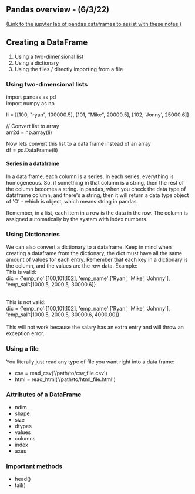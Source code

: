 ## Pandas overview - (6/3/22)
[(Link to the jupyter lab of pandas dataframes to assist with these notes )](https://github.com/CorpHackRyan/jupyter-experimention/blob/main/UsingPandas.ipynb)

## Creating a DataFrame
1. Using a two-dimensional list
2. Using a dictionary
3. Using the files / directly importing from a file

    
### Using two-dimensional lists
import pandas as pd<br>
import numpy as np

li = [[100, "ryan", 100000.5],
      [101, "Mike", 20000.5],
      [102, 'Jonny', 25000.6]]

// Convert list to array<br>
arr2d = np.array(li)

Now lets convert this list to a data frame instead of an array<br>
df = pd.DataFrame(li)

#### Series in a dataframe
In a data frame, each column is a series. In each series, everything is homogeneous. 
So, if something in that column is a string, then the rest of the column becomes a string. 
In pandas, when you check the data type of dataframe  column, and there's a string, then it 
will return a data type object of 'O' - which is object, which means string in pandas. 

Remember, in a list, each item in a row is the data in the row. The column is assigned automatically 
by the system with index numbers. 

### Using Dictionaries 
We can also convert a dictionary to a dataframe. Keep in mind when creating a dataframe from 
the dictionary, the dict must have all the same amount of values for each entry. 
Remember that each key in a dictionary is the column, and the values are the row data. 
Example:
<br>This is valid:<br>
dic = {'emp_no':[100,101,102], 'emp_name':['Ryan', 'Mike', 'Johnny'], 'emp_sal':[1000.5, 2000.5, 30000.6]}

<br> This is not valid: <br>
dic = {'emp_no':[100,101,102], 'emp_name':['Ryan', 'Mike', 'Johnny'], 'emp_sal':[1000.5, 2000.5, 30000.6, 4000.00]}
<br><br>This will not work because the salary has an extra entry and will throw an exception error.

### Using a file
You literally just read any type of file you want right into a data frame:
- csv = read_csv('/path/to/csv_file.csv')
- html = read_html('/path/to/html_file.html')

### Attributes of a DataFrame
- ndim
- shape
- size
- dtypes
- values
- columns
- index
- axes

### Important methods
- head()
- tail()